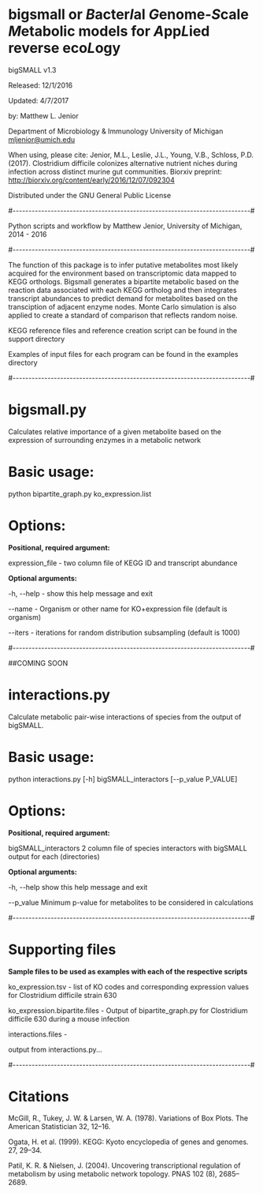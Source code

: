 bigsmall or *B*acter*I*al *G*enome-*S*cale *M*etabolic models for *A*pp*L*ied reverse eco*L*ogy
============


bigSMALL v1.3

Released: 12/1/2016

Updated: 4/7/2017

by: 
Matthew L. Jenior

Department of Microbiology & Immunology
University of Michigan
mljenior@umich.edu

When using, please cite:
Jenior, M.L., Leslie, J.L., Young, V.B., Schloss, P.D. (2017). Clostridium difficile colonizes alternative nutrient niches during infection across distinct murine gut communities. Biorxiv preprint: http://biorxiv.org/content/early/2016/12/07/092304

Distributed under the GNU General Public License


#---------------------------------------------------------------------------#


Python scripts and workflow by Matthew Jenior, University of Michigan, 2014 - 2016


#---------------------------------------------------------------------------#


The function of this package is to infer putative metabolites most likely acquired for the environment based on transcriptomic data mapped to KEGG orthologs. Bigsmall generates a bipartite metabolic based on the reaction data associated with each KEGG ortholog and then integrates transcript abundances to predict demand for metabolites based on the transciption of adjacent enzyme nodes. Monte Carlo simulation is also applied to create a standard of comparison that reflects random noise.

KEGG reference files and reference creation script can be found in the support directory

Examples of input files for each program can be found in the examples directory


#---------------------------------------------------------------------------#


# bigsmall.py
Calculates relative importance of a given metabolite based on the expression of surrounding enzymes in a metabolic network

# Basic usage:
python bipartite_graph.py ko_expression.list

# Options:
**Positional, required argument:**

expression_file - two column file of KEGG ID and transcript abundance

**Optional arguments:**

-h, --help - show this help message and exit

--name - Organism or other name for KO+expression file (default is organism)

--iters - iterations for random distribution subsampling (default is 1000)


#---------------------------------------------------------------------------#

##COMING SOON

# interactions.py
Calculate metabolic pair-wise interactions of species from the output of bigSMALL.

# Basic usage:
python interactions.py [-h] bigSMALL_interactors [--p_value P_VALUE]

# Options:
**Positional, required argument:**

bigSMALL_interactors       2 column file of species interactors with bigSMALL output for each (directories)

**Optional arguments:**

  -h, --help     show this help message and exit

  --p_value      Minimum p-value for metabolites to be considered in calculations


#---------------------------------------------------------------------------#


# Supporting files

**Sample files to be used as examples with each of the respective scripts**

ko_expression.tsv - list of KO codes and corresponding expression values for Clostridium difficile strain 630  
 
ko_expression.bipartite.files - Output of bipartite_graph.py for Clostridium difficile 630 during a mouse infection

interactions.files - 

output from interactions.py...


#---------------------------------------------------------------------------#


# Citations

McGill, R., Tukey, J. W. & Larsen, W. A. (1978). Variations of Box Plots. The American Statistician 32, 12–16.

Ogata, H. et al. (1999). KEGG: Kyoto encyclopedia of genes and genomes. 27, 29–34.

Patil, K. R. & Nielsen, J. (2004). Uncovering transcriptional regulation of metabolism by using metabolic network topology. PNAS 102 (8), 2685–2689.

